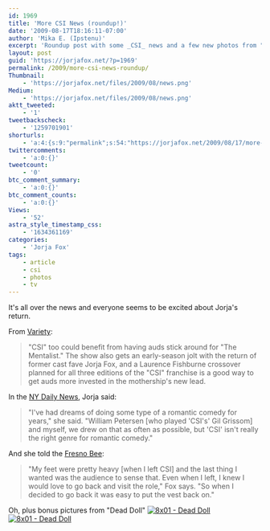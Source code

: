 ```yaml
---
id: 1969
title: 'More CSI News (roundup!)'
date: '2009-08-17T18:16:11-07:00'
author: 'Mika E. (Ipstenu)'
excerpt: 'Roundup post with some _CSI_ news and a few new photos from "Dead Doll" (with credit to Dustin Lee Abraham).'
layout: post
guid: 'https://jorjafox.net/?p=1969'
permalink: /2009/more-csi-news-roundup/
Thumbnail:
    - 'https://jorjafox.net/files/2009/08/news.png'
Medium:
    - 'https://jorjafox.net/files/2009/08/news.png'
aktt_tweeted:
    - '1'
tweetbackscheck:
    - '1259701901'
shorturls:
    - 'a:4:{s:9:"permalink";s:54:"https://jorjafox.net/2009/08/17/more-csi-news-roundup/";s:7:"tinyurl";s:26:"http://tinyurl.com/yajy9aa";s:4:"isgd";s:18:"http://is.gd/52VLT";s:5:"bitly";s:19:"http://bit.ly/H94LR";}'
twittercomments:
    - 'a:0:{}'
tweetcount:
    - '0'
btc_comment_summary:
    - 'a:0:{}'
btc_comment_counts:
    - 'a:0:{}'
Views:
    - '52'
astra_style_timestamp_css:
    - '1634361169'
categories:
    - 'Jorja Fox'
tags:
    - article
    - csi
    - photos
    - tv
---
```


It's all over the news and everyone seems to be excited about Jorja's return.

From <a href="http://www.variety.com/article/VR1118007290.html?categoryid=14&cs=1">Variety</a>:
<blockquote>"CSI" too could benefit from having auds stick around for "The Mentalist." The show also gets an early-season jolt with the return of former cast fave Jorja Fox, and a Laurence Fishburne crossover planned for all three editions of the "CSI" franchise is a good way to get auds more invested in the mothership's new lead.</blockquote>

In the <a href="http://www.nydailynews.com/entertainment/tv/2009/08/15/2009-08-15_jorja_fox_gets_turn_in_orange_jumpsuit_as_felonious_on_diva.html">NY Daily News</a>, Jorja said:
<blockquote>"I've had dreams of doing some type of a romantic comedy for years," she said. "William Petersen [who played 'CSI's' Gil Grissom] and myself, we drew on that as often as possible, but 'CSI' isn't really the right genre for romantic comedy." </blockquote>

And she told the <a href="http://www.fresnobee.com/entertainment/tv-radio/story/1599029.html">Fresno Bee</a>:
<blockquote>"My feet were pretty heavy [when I left CSI] and the last thing I wanted was the audience to sense that. Even when I left, I knew I would love to go back and visit the role," Fox says. "So when I decided to go back it was easy to put the vest back on." </blockquote>

Oh, plus bonus pictures from "Dead Doll"
<a href="https://jorjafox.net/gallery/tv/csi/pub/s08/stills/801-deaddoll_005.jpg"><img class="ZenphotoPress_thumb " alt="8x01 - Dead Doll" title="8x01 - Dead Doll" src="https://jorjafox.net/gallery/cache/tv/csi/pub/s08/stills/801-deaddoll_005_200_cw200_ch200_thumb.jpg"  /></a> <a href="https://jorjafox.net/gallery/tv/csi/pub/s08/stills/801-deaddoll_003.jpg"><img class="ZenphotoPress_thumb " alt="8x01 - Dead Doll" title="8x01 - Dead Doll" src="https://jorjafox.net/gallery/cache/tv/csi/pub/s08/stills/801-deaddoll_003_200_cw200_ch200_thumb.jpg"  /></a>
